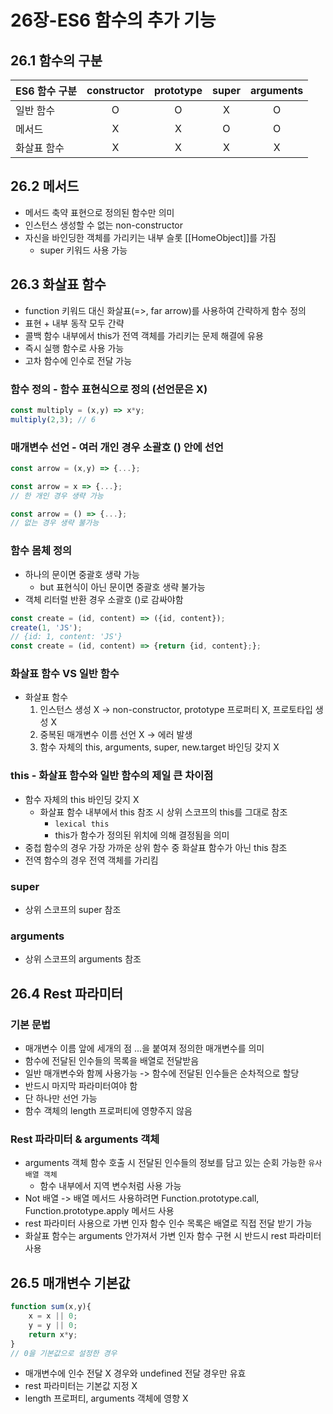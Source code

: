 # 26장-ES6 함수의 추가 기능
## 26.1 함수의 구분
| ES6 함수 구분 | constructor | prototype | super | arguments |
|---------------|:-----------:|:---------:|:-----:|:---------:|
| 일반 함수     |      O      |     O     |   X   |     O     |
| 메서드        |      X      |     X     |   O   |     O     |
| 화살표 함수   |      X      |     X     |   X   |     X     |

## 26.2 메서드
- 메서드 축약 표현으로 정의된 함수만 의미
- 인스턴스 생성할 수 없는 non-constructor
- 자신을 바인딩한 객체를 가리키는 내부 슬롯 [[HomeObject]]를 가짐
    - super 키워드 사용 가능

## 26.3 화살표 함수
- function 키워드 대신 화살표(=>, far arrow)를 사용하여 간략하게 함수 정의
- 표현 + 내부 동작 모두 간략
- 콜백 함수 내부에서 this가 전역 객체를 가리키는 문제 해결에 유용
- 즉시 실행 함수로 사용 가능
- 고차 함수에 인수로 전달 가능

### 함수 정의 - 함수 표현식으로 정의 (선언문은 X)
```javascript
const multiply = (x,y) => x*y;
multiply(2,3); // 6
```
### 매개변수 선언 - 여러 개인 경우 소괄호 () 안에 선언
```javascript
const arrow = (x,y) => {...};
```
```javascript
const arrow = x => {...};
// 한 개인 경우 생략 가능
```
```javascript
const arrow = () => {...};
// 없는 경우 생략 불가능
```

### 함수 몸체 정의
- 하나의 문이면 중괄호 생략 가능
    - but 표현식이 아닌 문이면 중괄호 생략 불가능
- 객체 리터럴 반환 경우 소괄호 ()로 감싸야함
```javascript
const create = (id, content) => ({id, content});
create(1, 'JS');
// {id: 1, content: 'JS'}
const create = (id, content) => {return {id, content};};
```

### 화살표 함수 VS 일반 함수
- 화살표 함수
    1. 인스턴스 생성 X -> non-constructor, prototype 프로퍼티 X, 프로토타입 생성 X
    2. 중복된 매개변수 이름 선언 X -> 에러 발생
    3. 함수 자체의 this, arguments, super, new.target 바인딩 갖지 X

### this - 화살표 함수와 일반 함수의 제일 큰 차이점
- 함수 자체의 this 바인딩 갖지 X
    - 화살표 함수 내부에서 this 참조 시 상위 스코프의 this를 그대로 참조
        - `lexical this`
        - this가 함수가 정의된 위치에 의해 결정됨을 의미
- 중첩 함수의 경우 가장 가까운 상위 함수 중 화살표 함수가 아닌 this 참조
- 전역 함수의 경우 전역 객체를 가리킴

### super
- 상위 스코프의 super 참조

### arguments
- 상위 스코프의 arguments 참조

## 26.4 Rest 파라미터
### 기본 문법
- 매개변수 이름 앞에 세개의 점 ...을 붙여져 정의한 매개변수를 의미
- 함수에 전달된 인수들의 목록을 배열로 전달받음
- 일반 매개변수와 함께 사용가능 -> 함수에 전달된 인수들은 순차적으로 할당
- 반드시 마지막 파라미터여야 함
- 단 하나만 선언 가능
- 함수 객체의 length 프로퍼티에 영향주지 않음

### Rest 파라미터 & arguments 객체
- arguments 객체 함수 호출 시 전달된 인수들의 정보를 담고 있는 순회 가능한 `유사 배열 객체`
    - 함수 내부에서 지역 변수처럼 사용 가능
- Not 배열 -> 배열 메서드 사용하려면 Function.prototype.call, Function.prototype.apply 메서드 사용
- rest 파라미터 사용으로 가변 인자 함수 인수 목록은 배열로 직접 전달 받기 가능
- 화살표 함수는 arguments 안가져서 가변 인자 함수 구현 시 반드시 rest 파라미터 사용

## 26.5 매개변수 기본값
```javascript
function sum(x,y){
    x = x || 0;
    y = y || 0;
    return x*y;
}
// 0을 기본값으로 설정한 경우
```
- 매개변수에 인수 전달 X 경우와 undefined 전달 경우만 유효
- rest 파라미터는 기본값 지정 X
- length 프로퍼티, arguments 객체에 영향 X